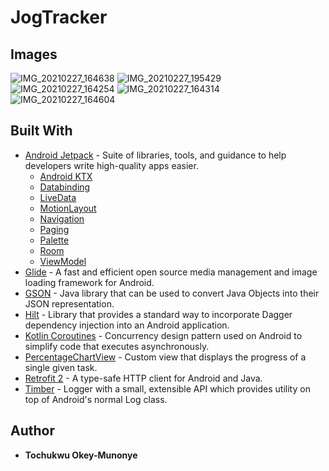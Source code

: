 # JogTracker


## Images
![IMG_20210227_164638](https://user-images.githubusercontent.com/61085272/110286164-bfad2a80-7fe4-11eb-8a7d-e837ef2f50f8.jpg)
![IMG_20210227_195429](https://user-images.githubusercontent.com/61085272/110286171-c0de5780-7fe4-11eb-9323-937a66ba2c72.jpg)
![IMG_20210227_164254](https://user-images.githubusercontent.com/61085272/110286176-c340b180-7fe4-11eb-923d-e637d4e796ec.jpg)
![IMG_20210227_164314](https://user-images.githubusercontent.com/61085272/110286183-c63ba200-7fe4-11eb-80b8-7bb95da83e40.jpg)
![IMG_20210227_164604](https://user-images.githubusercontent.com/61085272/110286185-c9369280-7fe4-11eb-9115-77dff2226c80.jpg)





## Built With

* [Android Jetpack](https://developer.android.com/jetpack/?gclid=Cj0KCQjwhJrqBRDZARIsALhp1WQBmjQ4WUpnRT4ETGGR1T_rQG8VU3Ta_kVwiznZASR5y4fgPDRYFqkaAhtfEALw_wcB) - Suite of libraries, tools, and guidance to help developers write high-quality apps easier.
  * [Android KTX](https://developer.android.com/kotlin/ktx)
  * [Databinding](https://developer.android.com/jetpack/androidx/releases/databinding)
  * [LiveData](https://developer.android.com/topic/libraries/architecture/livedata)
  * [MotionLayout](https://developer.android.com/jetpack/androidx/releases/constraintlayout)
  * [Navigation](https://developer.android.com/jetpack/androidx/releases/navigation)
  * [Paging](https://developer.android.com/jetpack/androidx/releases/paging)
  * [Palette](https://developer.android.com/jetpack/androidx/releases/palette)
  * [Room](https://developer.android.com/topic/libraries/architecture/room)
  * [ViewModel](https://developer.android.com/topic/libraries/architecture/viewmodel)
* [Glide](https://github.com/bumptech/glide) - A fast and efficient open source media management and image loading framework for Android.
* [GSON](https://github.com/google/gson) - Java library that can be used to convert Java Objects into their JSON representation.
* [Hilt](https://developer.android.com/training/dependency-injection/hilt-android) - Library that provides a standard way to incorporate Dagger dependency injection into an Android application.
* [Kotlin Coroutines](https://developer.android.com/kotlin/coroutines) - Concurrency design pattern used on Android to simplify code that executes asynchronously.
* [PercentageChartView](https://github.com/RamiJ3mli/PercentageChartView) - Custom view that displays the progress of a single given task.
* [Retrofit 2](https://github.com/square/retrofit) - A type-safe HTTP client for Android and Java.
* [Timber](https://github.com/JakeWharton/timber) - Logger with a small, extensible API which provides utility on top of Android's normal Log class.



## Author

* **Tochukwu Okey-Munonye**  
